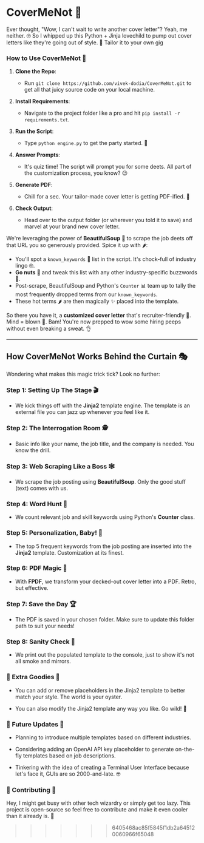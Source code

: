 
# CoverMeNot 📝 

Ever thought, "Wow, I can't wait to write another cover letter"? Yeah, me neither. 🙄 So I whipped up this Python + Jinja lovechild to pump out cover letters like they're going out of style. 🚀 Tailor it to your own gig

### How to Use CoverMeNot 📝

1. **Clone the Repo**: 
   - Run `git clone https://github.com/vivek-dodia/CoverMeNot.git` to get all that juicy source code on your local machine.

2. **Install Requirements**: 
   - Navigate to the project folder like a pro and hit `pip install -r requirements.txt`.

3. **Run the Script**: 
   - Type `python engine.py` to get the party started. 🚀

4. **Answer Prompts**: 
   - It's quiz time! The script will prompt you for some deets. All part of the customization process, you know? 😉

5. **Generate PDF**: 
   - Chill for a sec. Your tailor-made cover letter is getting PDF-ified. 📄

6. **Check Output**: 
   - Head over to the output folder (or wherever you told it to save) and marvel at your brand new cover letter.
     
We're leveraging the power of **BeautifulSoup** 🍲 to scrape the job deets off that URL you so generously provided. Spice it up with 🌶️:

- You'll spot a `known_keywords` 📝 list in the script. It's chock-full of industry lingo 🤓.
- **Go nuts** 🥜 and tweak this list with any other industry-specific buzzwords 🐝.
- Post-scrape, BeautifulSoup and Python's `Counter` 📊 team up to tally the most frequently dropped terms from our `known_keywords`.
- These hot terms 🌶️ are then magically ✨ placed into the template.

So there you have it, a **customized cover letter** that's recruiter-friendly 🤝. Mind = blown 🤯.
Bam! You're now prepped to wow some hiring peeps without even breaking a sweat. 👌

--------------------------------------

## How CoverMeNot Works Behind the Curtain 🎭

Wondering what makes this magic trick tick? Look no further:

### Step 1: Setting Up The Stage 🎬
- We kick things off with the **Jinja2** template engine. The template is an external file you can jazz up whenever you feel like it.

### Step 2: The Interrogation Room 🕵️
- Basic info like your name, the job title, and the company is needed. You know the drill.

### Step 3: Web Scraping Like a Boss 🕸️
- We scrape the job posting using **BeautifulSoup**. Only the good stuff (text) comes with us.

### Step 4: Word Hunt 🎯
- We count relevant job and skill keywords using Python's **Counter** class.

### Step 5: Personalization, Baby! 💅
- The top 5 frequent keywords from the job posting are inserted into the **Jinja2** template. Customization at its finest.

### Step 6: PDF Magic 📄
- With **FPDF**, we transform your decked-out cover letter into a PDF. Retro, but effective.

### Step 7: Save the Day 🏆
- The PDF is saved in your chosen folder. Make sure to update this folder path to suit your needs!

### Step 8: Sanity Check 🧠
- We print out the populated template to the console, just to show it's not all smoke and mirrors.

### 🌟 Extra Goodies 🌟
- You can add or remove placeholders in the Jinja2 template to better match your style. The world is your oyster.
  
- You can also modify the Jinja2 template any way you like. Go wild! 🎉

### 🌈 Future Updates 🌈
- Planning to introduce multiple templates based on different industries.
  
- Considering adding an OpenAI API key placeholder to generate on-the-fly templates based on job descriptions.

- Tinkering with the idea of creating a Terminal User Interface because let's face it, GUIs are so 2000-and-late. 🤓

### 🤝 Contributing 🤝
Hey, I might get busy with other tech wizardry or simply get too lazy. This project is open-source so feel free to contribute and make it even cooler than it already is. 🚀



>>>>>>> 6405468ac85f5845f1db2a645120060966f65048
